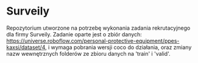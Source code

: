 # Surveily
 
Repozytorium utworzone na potrzebę wykonania zadania rekrutacyjnego dla firmy Surveily. Zadanie oparte jest o zbiór danych: https://universe.roboflow.com/personal-protective-equipment/ppes-kaxsi/dataset/4, i wymaga pobrania wersji coco do działania, oraz zmiany nazw wewnętrznych folderów ze zbioru danych na 'train' i 'valid'.
